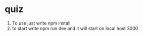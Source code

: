 # quiz

1. To use just write npm install
2. to start write npm run dev and it will start on local host 3000
